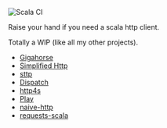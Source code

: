 ![Scala CI](https://github.com/mfirry/scala-http-clients/workflows/Scala%20CI/badge.svg)

Raise your hand if you need a scala http client.

Totally a WIP (like all my other projects).

- [Gigahorse](https://github.com/eed3si9n/gigahorse)
- [Simplified Http](https://github.com/scalaj/scalaj-http)
- [sttp](https://github.com/softwaremill/sttp)
- [Dispatch](https://github.com/dispatch/reboot)
- [http4s](https://github.com/http4s/http4s)
- [Play](https://www.playframework.com/documentation/2.5.x/ScalaWS)
- [naive-http](https://github.com/timt/naive-http)
- [requests-scala](https://github.com/lihaoyi/requests-scala)